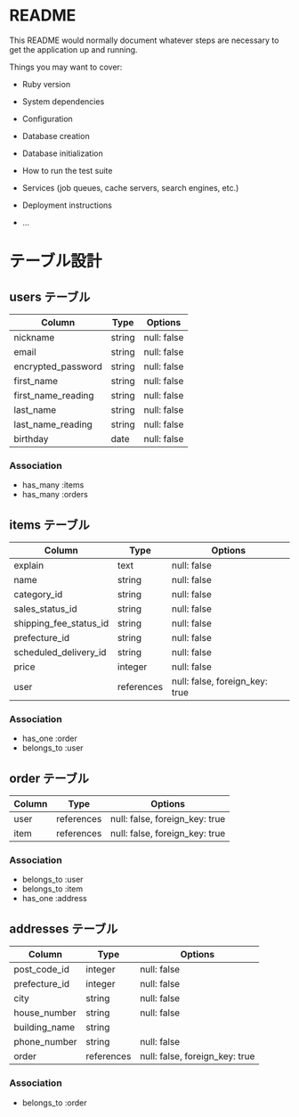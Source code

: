 # README

This README would normally document whatever steps are necessary to get the
application up and running.

Things you may want to cover:

* Ruby version

* System dependencies

* Configuration

* Database creation

* Database initialization

* How to run the test suite

* Services (job queues, cache servers, search engines, etc.)

* Deployment instructions

* ...

# テーブル設計

## users テーブル

| Column             | Type    | Options     |
| ------------------ | ------- | ----------- |
| nickname           | string  | null: false |
| email              | string  | null: false |
| encrypted_password | string  | null: false |
| first_name         | string  | null: false |
| first_name_reading | string  | null: false |
| last_name          | string  | null: false |
| last_name_reading  | string  | null: false |
| birthday           | date    | null: false |

### Association

- has_many :items
- has_many :orders

## items テーブル

| Column                  | Type       | Options     |
| ----------------------- | ---------- |------------ | 
| explain                 | text       | null: false |
| name                    | string     | null: false |
| category_id             | string     | null: false |
| sales_status_id         | string     | null: false |
| shipping_fee_status_id  | string     | null: false |
| prefecture_id           | string     | null: false |
| scheduled_delivery_id   | string     | null: false |
| price                   | integer    | null: false |
| user                    | references | null: false, foreign_key: true |


### Association
- has_one :order
- belongs_to :user

## order テーブル

| Column    | Type       | Options                        |
| --------- | ---------- | ------------------------------ |
| user      | references | null: false, foreign_key: true |
| item      | references | null: false, foreign_key: true |

### Association

- belongs_to :user
- belongs_to :item
- has_one :address

## addresses テーブル

| Column        | Type       | Options     |
| ------------- | ---------- | ----------- |
| post_code_id  | integer    | null: false |
| prefecture_id | integer    | null: false |
| city          | string     | null: false |
| house_number  | string     | null: false |
| building_name | string     |             |
| phone_number  | string     | null: false |
| order         | references | null: false, foreign_key: true |

### Association

- belongs_to :order